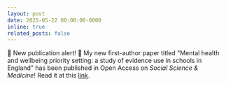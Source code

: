 ```yaml
---
layout: post
date: 2025-05-22 00:00:00-0000
inline: true
related_posts: false
---
```


:partying_face: New publication alert! :partying_face: My new first-author paper titled "Mental health and wellbeing priority setting: a study of evidence use in schools in England" has been published in Open Access on *Social Science & Medicine*! Read it at this [link](https://www.sciencedirect.com/science/article/pii/S0277953625005441).
